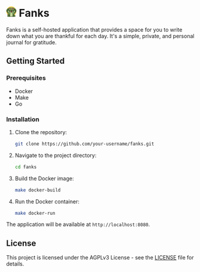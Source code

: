 # <img src='static/icon.png' style='width:auth; height: 1em;' /> Fanks

Fanks is a self-hosted application that provides a space for you to write down what you are thankful for each day. It's a simple, private, and personal journal for gratitude.

## Getting Started

### Prerequisites

- Docker
- Make
- Go

### Installation

1.  Clone the repository:
    ```sh
    git clone https://github.com/your-username/fanks.git
    ```
2.  Navigate to the project directory:
    ```sh
    cd fanks
    ```
3.  Build the Docker image:
    ```sh
    make docker-build
    ```
4.  Run the Docker container:
    ```sh
    make docker-run
    ```

The application will be available at `http://localhost:8080`.

## License

This project is licensed under the AGPLv3 License - see the [LICENSE](LICENSE) file for details.
